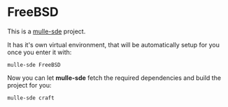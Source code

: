 # FreeBSD

This is a [mulle-sde](https://mulle-sde.github.io/) project.

It has it's own virtual environment, that will be automatically setup for you
once you enter it with:

```
mulle-sde FreeBSD
```

Now you can let **mulle-sde** fetch the required dependencies and build the 
project for you:

```
mulle-sde craft
```
